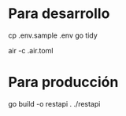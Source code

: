 # Para desarrollo

cp .env.sample .env
go tidy

air -c .air.toml

# Para producción

go build -o restapi .
./restapi

